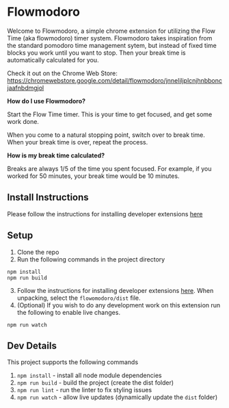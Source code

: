 # Flowmodoro

Welcome to Flowmodoro, a simple chrome extension for utilizing the Flow Time (aka flowmodoro) timer system. Flowmodoro takes inspiration from the standard pomodoro time management sytem, but instead of fixed time blocks you work until you want to stop. Then your break time is automatically calculated for you.

Check it out on the Chrome Web Store: https://chromewebstore.google.com/detail/flowmodoro/jnneliljplcnjhnbboncjaafnbdmgjol 

**How do I use Flowmodoro?**

Start the Flow Time timer. This is your time to get focused, and get some work done.

When you come to a natural stopping point, switch over to break time. When your break time is over, repeat the process.

**How is my break time calculated?**

Breaks are always 1/5 of the time you spent focused. For example, if you worked for 50 minutes, your break time would be 10 minutes.

## Install Instructions

Please follow the instructions for installing developer extensions [here](https://developer.chrome.com/docs/extensions/get-started/tutorial/hello-world#load-unpacked)

## Setup

1. Clone the repo
2. Run the following commands in the project directory

```
npm install
npm run build
```

3. Follow the instructions for installing developer extensions [here](https://developer.chrome.com/docs/extensions/get-started/tutorial/hello-world#load-unpacked). When unpacking, select the `flowomodoro/dist` file.
4. (Optional) If you wish to do any development work on this extension run the following to enable live changes.

```
npm run watch
```

## Dev Details

This project supports the following commands

1. `npm install` - install all node module dependencies
2. `npm run build` - build the project (create the dist folder)
3. `npm run lint` - run the linter to fix styling issues
4. `npm run watch` - allow live updates (dynamically update the `dist` folder)
